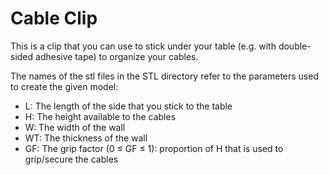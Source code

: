 # Cable Clip

This is a clip that you can use to stick under your table (e.g. with double-sided adhesive tape) to organize your cables. 

The names of the stl files in the STL directory refer to the parameters used to create the given model:

- L: The length of the side that you stick to the table
- H: The height available to the cables
- W: The width of the wall
- WT: The thickness of the wall
- GF: The grip factor (0 ≤ GF ≤ 1): proportion of H that is used to grip/secure the cables
